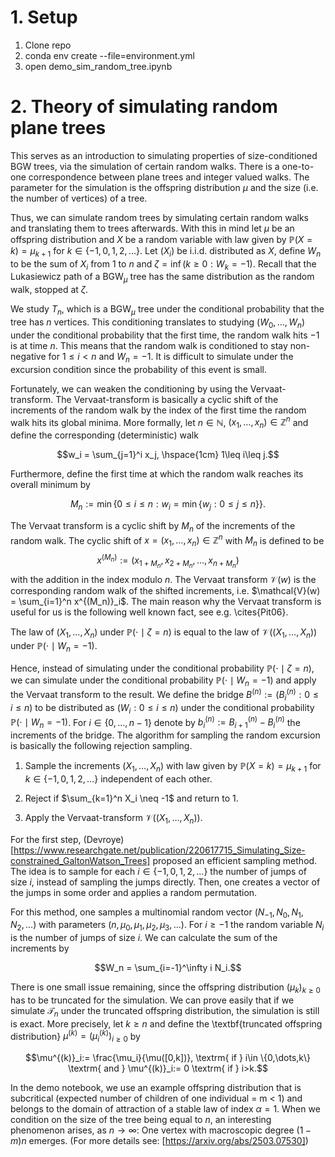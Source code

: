 # 1. Setup

1. Clone repo
2. conda env create --file=environment.yml
3. open demo_sim_random_tree.ipynb

# 2. Theory of simulating random plane trees

This serves as an introduction to simulating properties of size-conditioned BGW trees, via the simulation of certain random walks. There is a one-to-one correspondence between plane trees and integer valued walks. The parameter for the simulation is the offspring distribution $\mu$ and the size (i.e. the number of vertices) of a tree.
        
Thus, we can simulate random trees by simulating certain random walks and translating them to trees afterwards. With this in mind let $\mu$ be an offspring distribution and $X$ be a random variable with law given by $\mathbb P(X=k)=\mu_{k+1}$ for $k\in \{-1,0,1,2,\dots\}$. Let $(X_i)$ be i.i.d. distributed as $X$, define $W_n$ to be the sum of $X_i$ from 1 to $n$ and $\zeta= \inf ( k\geq 0:W_k=-1 )$. Recall that the Lukasiewicz path of a $\textrm{BGW}_\mu$ tree has the same distribution as the random walk, stopped at $\zeta$.
        
We study $T_n$, which is a $\textrm{BGW}_\mu$ tree under the conditional probability that the tree has $n$ vertices. This conditioning translates to studying $(W_0,\dots,W_n)$ under the conditional probability that the first time, the random walk hits $-1$ is at time $n$. This means that the random walk is conditioned to stay non-negative for $1\leq i<n$ and $W_n=-1$. It is difficult to simulate under the excursion condition since the probability of this event is small.
        
Fortunately, we can weaken the conditioning by using the Vervaat-transform. The Vervaat-transform is basically a cyclic shift of the increments of the random walk by the index of the first time the random walk hits its global minima. More formally, let $n\in \mathbb{N}$, $(x_1,\dots,x_n)\in \mathbb{Z}^n$ and define the corresponding (deterministic) walk

       
$$w_i = \sum_{j=1}^i x_j, \hspace{1cm} 1\leq i\leq j.$$

Furthermore, define the first time at which the random walk reaches its overall minimum by

$$M_n := \min \{0\leq i\leq n: w_i = \min \{ w_j:0\leq j \leq n\} \}.$$

The Vervaat transform is a cyclic shift by $M_n$ of the increments of the random walk. The cyclic shift of $x = (x_1,\dots,x_n)\in \mathbb Z^n$ with $M_n$ is defined to be 
         $$x^{(M_n)}:=(x_{1+M_n} ,x_{2+M_n},\dots,x_{n+M_n})$$
        with the addition in the index modulo $n$. The Vervaat transform $\mathcal{V}(w)$ is the corresponding random walk of the shifted increments, i.e. $\mathcal{V}(w) = \sum_{i=1}^n x^{(M_n)}_i$. The main reason why the Vervaat transform is useful for us is the following well known fact, see e.g. \cites{Pit06}.
        
The law of $(X_1,\dots,X_n)$ under $\mathbb P(\cdot\mid \zeta=n)$ is equal to the law of $\mathcal{V}\big((X_1,\dots,X_n)\big)$ under $\mathbb P(\cdot\mid W_n=-1)$.
        
Hence, instead of simulating under the conditional probability $\mathbb P(\cdot\mid \zeta=n)$, we can simulate under the conditional probability $\mathbb P(\cdot\mid W_n=-1)$ and apply the Vervaat transform to the result. We define the bridge $B^{(n)}:= (B_i^{(n)}:0\leq i\leq n)$ to be distributed as $(W_i:0\leq i \leq n)$ under the conditional probability $\mathbb P(\cdot \mid W_n = -1)$. For $i \in \{0,\dots,n-1\}$ denote by $b_i^{(n)}:=B_{i+1}^{(n)}-B_i^{(n)}$ the increments of the bridge. The algorithm for sampling the random excursion is basically the following rejection sampling.

1. Sample the increments $(X_1,\dots,X_n)$ with law given by $\mathbb P(X=k)=\mu_{k+1}$ for $k\in \{-1,0,1,2,\dots\}$ independent of each other.

2. Reject if $\sum_{k=1}^n X_i \neq -1$ and return to 1.

3. Apply the Vervaat-transform $\mathcal{V}((X_1,\dots,X_n))$.

For the first step, (Devroye)[https://www.researchgate.net/publication/220617715_Simulating_Size-constrained_GaltonWatson_Trees] proposed an efficient sampling method. The idea is to sample for each $i\in \{-1,0,1,2,\dots\}$ the number of jumps of size $i$, instead of sampling the jumps directly. Then, one creates a vector of the jumps in some order and applies a random permutation.
        
For this method, one samples a multinomial random vector $(N_{-1},N_0,N_1,N_2,\dots)$ with parameters $(n,\mu_0,\mu_1,\mu_2,\mu_3,\dots)$. For $i \geq -1$ the random variable $N_i$ is the number of jumps of size $i$. We can calculate the sum of the increments by 


$$W_n = \sum_{i=-1}^\infty i N_i.$$


There is one small issue remaining, since the offspring distribution $(\mu_k)_{k\geq 0}$ has to be truncated for the simulation. We can prove easily that if we simulate $\mathcal T_n$ under the truncated offspring distribution, the simulation is still is exact. More precisely, let $k\geq n$ and define the \textbf{truncated offspring distribution} $\mu^{(k)} = (\mu^{(k)}_i)_{i\geq 0}$ by


$$\mu^{(k)}_i:= \frac{\mu_i}{\mu([0,k])}, \textrm{ if } i\in \{0,\dots,k\} \textrm{ and } \mu^{(k)}_i:= 0 \textrm{ if } i>k.$$

In the demo notebook, we use an example offspring distribution that is subcritical (expected number of children of one individual = m < 1) and belongs to the domain of attraction of a stable law of index $\alpha = 1$. When we condition on the size of the tree being equal to $n$, an interesting phenomenon arises, as $n \rightarrow \infty$: One vertex with macroscopic degree $(1-m)n$ emerges. (For more details see: [https://arxiv.org/abs/2503.07530])



